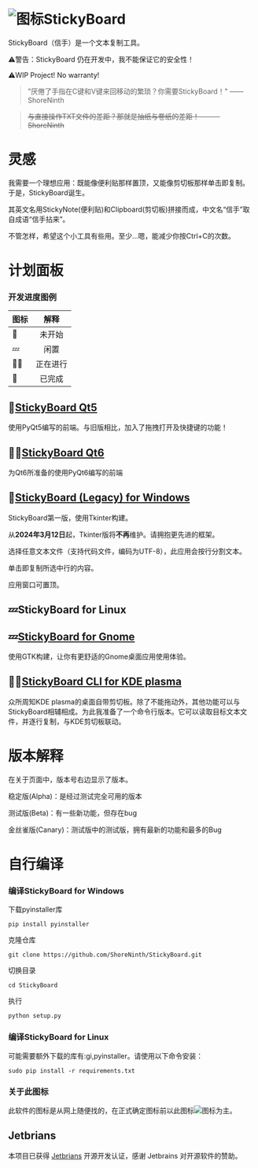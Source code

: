 # ![图标](icon.ico "临时图标")StickyBoard

StickyBoard（信手）是一个文本复制工具。

⚠️警告：StickyBoard 仍在开发中，我不能保证它的安全性！

⚠️WIP Project! No warranty!

> "厌倦了手指在C键和V键来回移动的繁琐？你需要StickyBoard！"
> ——ShoreNinth

> ~~与直接操作TXT文件的差距？那就是抽纸与卷纸的差距！———ShoreNinth~~

# 灵感

我需要一个理想应用：既能像便利贴那样置顶，又能像剪切板那样单击即复制。 于是，StickyBoard诞生。

其英文名用StickyNote(便利贴)和Clipboard(剪切板)拼接而成，中文名“信手”取自成语“信手拈来”。

不管怎样，希望这个小工具有些用。至少...嗯，能减少你按Ctrl+C的次数。

# 计划面板

### 开发进度图例

| 图标 |   解释   |
| ---- | :------: |
| 🚧    |  未开始  |
| 💤    |   闲置   |
| 🧑‍💻    | 正在进行 |
| 🎉    |  已完成  |

## 🎉[StickyBoard Qt5](./qt.py)

使用PyQt5编写的前端。与旧版相比，加入了拖拽打开及快捷键的功能！

## 🧑‍💻[StickyBoard Qt6](./qt6.py)

为Qt6所准备的使用PyQt6编写的前端

## 🎉[StickyBoard (Legacy) for Windows](./main.py)

StickyBoard第一版，使用Tkinter构建。

从**2024年3月12日**起，Tkinter版将**不再**维护。请拥抱更先进的框架。

选择任意文本文件（支持代码文件，编码为UTF-8），此应用会按行分割文本。

单击即复制所选中行的内容。

应用窗口可置顶。

## 💤StickyBoard for Linux

## 💤[StickyBoard for Gnome](./Gnome.py)

使用GTK构建，让你有更舒适的Gnome桌面应用使用体验。

## 🧑‍💻[StickyBoard CLI for KDE plasma](./cli.py)

众所周知KDE plasma的桌面自带剪切板。除了不能拖动外，其他功能可以与StickyBoard相辅相成。为此我准备了一个命令行版本。它可以读取目标文本文件，并逐行复制，与KDE剪切板联动。

# 版本解释

在关于页面中，版本号右边显示了版本。

稳定版(Alpha)：是经过测试完全可用的版本

测试版(Beta)：有一些新功能，但存在bug

金丝雀版(Canary)：测试版中的测试版，拥有最新的功能和最多的Bug

# 自行编译

### 编译StickyBoard for Windows

下载pyinstaller库

```
pip install pyinstaller
```

克隆仓库

```
git clone https://github.com/ShoreNinth/StickyBoard.git
```

切换目录

```
cd StickyBoard
```

执行

```
python setup.py
```

### 编译StickyBoard for Linux

可能需要额外下载的库有:gi,pyinstaller。请使用以下命令安装：

```
sudo pip install -r requirements.txt
```
### 关于此图标

此软件的图标是从网上随便找的，在正式确定图标前以此图标![图标](icon.ico "临时图标")为主。


## Jetbrians

本项目已获得 [Jetbrians](https://github.com/JetBrains) 开源开发认证，感谢 Jetbrains 对开源软件的赞助。

